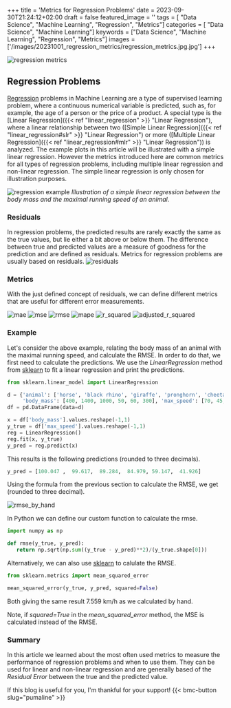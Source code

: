 +++
title = 'Metrics for Regression Problems'
date = 2023-09-30T21:24:12+02:00
draft = false
featured_image = ''
tags = [ "Data Science", "Machine Learning", "Regression", "Metrics"]
categories = [ "Data Science", "Machine Learning"]
keywords = ["Data Science", "Machine Learning", "Regression", "Metrics"]
images = ['/images/20231001_regression_metrics/regression_metrics.jpg.jpg']
+++

![regression metrics](/images/20231001_regression_metrics/regression_metrics.jpg)

## Regression Problems

[Regression](https://en.wikipedia.org/wiki/Regression_analysis) problems in Machine Learning are a type of supervised learning problem, where a continuous numerical variable is predicted, such as, for example, the age of a person or the price of a product. A special type is the [Linear Regression]({{< ref "linear_regression" >}} "Linear Regression"), where a linear relationship between two ([Simple Linear Regression]({{< ref "linear_regression#slr" >}} "Linear Regression") or more ([Multiple Linear Regression]({{< ref "linear_regression#mlr" >}} "Linear Regression")) is analyzed. The example plots in this article will be illustrated with a simple linear regression. However the metrics introduced here are common metrics for all types of regression problems, including multiple linear regression and non-linear regression. The simple linear regression is only chosen for illustration purposes. 
 

![regression example](/images/20231001_regression_metrics/regression_example.jpg)
*Illustration of a simple linear regression between the body mass and the maximal running speed of an animal.*

### Residuals

In regression problems, the predicted results are rarely exactly the same as the true values, but lie either a bit above or below them. The difference between true and predicted values are a measure of goodness for the prediction and are defined as residuals. Metrics for regression problems are usually based on residuals. 
![residuals](/images/20231001_regression_metrics/residuals.jpg)
### Metrics

With the just defined concept of residuals, we can define different metrics that are useful for different error measurements.

![mae](/images/20231001_regression_metrics/mae.jpg)
![mse](/images/20231001_regression_metrics/mse.jpg)
![rmse](/images/20231001_regression_metrics/rmse.jpg)
![mape](/images/20231001_regression_metrics/mape.jpg)
![r_squared](/images/20231001_regression_metrics/r_squared.jpg)
![adjusted_r_squared](/images/20231001_regression_metrics/adj_r_squared.jpg)

### Example

Let's consider the above example, relating the body mass of an animal with the maximal running speed, and calculate the RMSE. In order to do that, we first need to calculate the predictions. We use the *LinearRegression* method from [sklearn](https://scikit-learn.org/stable/modules/generated/sklearn.linear_model.LinearRegression.html) to fit a linear regression and print the predictions.


```Python
from sklearn.linear_model import LinearRegression

d = {'animal': ['horse', 'black rhino', 'giraffe', 'pronghorn', 'cheetah', 'wildebeest'], 
     'body_mass': [400, 1400, 1000, 50, 60, 300], 'max_speed': [70, 45, 60, 100, 110,  90]}
df = pd.DataFrame(data=d)

x = df['body_mass'].values.reshape(-1,1) 
y_true = df['max_speed'].values.reshape(-1,1)
reg = LinearRegression()
reg.fit(x, y_true)
y_pred = reg.predict(x)
```

This results is the following predictions (rounded to three decimals).

```Python
y_pred = [100.047 ,  99.617,  89.284,  84.979, 59.147,  41.926]
```

Using the formula from the previous section to calculate the RMSE, we get (rounded to three decimal).

![rmse_by_hand](/images/20231001_regression_metrics/rmse_by_hand.png)

In Python we can define our custom function to calculate the rmse.

```Python
import numpy as np

def rmse(y_true, y_pred):
   return np.sqrt(np.sum((y_true - y_pred)**2)/(y_true.shape[0]))

```

Alternatively, we can also use [sklearn](https://scikit-learn.org/stable/modules/model_evaluation.html) to calulate the RMSE. 

```Python
from sklearn.metrics import mean_squared_error

mean_squared_error(y_true, y_pred, squared=False)
```

Both giving the same result 7.559 km/h as we calculated by hand.

Note, if *squared=True* in the *mean_squared_error* method, the MSE is calculated instead of the RMSE.

### Summary

In this article we learned about the most often used metrics to measure the performance of regression problems and when to use them. They can be used for linear and non-linear regression and are generally based of the *Residual Error* between the true and the predicted value.

If this blog is useful for you, I'm thankful for your support!
{{< bmc-button slug="pumaline" >}}


